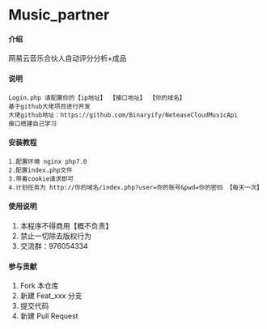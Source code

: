 # Music_partner

#### 介绍
网易云音乐合伙人自动评分分析+成品

#### 说明
    Login.php 请配置你的【ip地址】 【接口地址】 【你的域名】
    基于github大佬项目进行开发
    大佬github地址：https://github.com/Binaryify/NeteaseCloudMusicApi
    接口搭建自己学习

#### 安装教程
    1.配置环境 nginx php7.0 
    2.配置index.php文件 
    3.带着cookie请求即可
    4.计划任务为 http://你的域名/index.php?user=你的账号&pwd=你的密码 【每天一次】

#### 使用说明

1.  本程序不得商用【概不负责】
2.  禁止一切除去版权行为
3.  交流群：976054334

#### 参与贡献

1.  Fork 本仓库
2.  新建 Feat_xxx 分支
3.  提交代码
4.  新建 Pull Request


